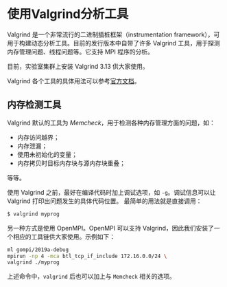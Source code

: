 # 使用Valgrind分析工具

Valgrind 是一个非常流行的二进制插桩框架（instrumentation framework），可用于构建动态分析工具。目前的发行版本中自带了许多 Valgrind 工具，用于探测内存管理问题、线程问题等。它支持 MPI 程序的分析。

目前，实验室集群上安装 Valgrind 3.13 供大家使用。

Valgrind 各个工具的具体用法可以参考[官方文档](http://valgrind.org/)。

## 内存检测工具

Valgrind 默认的工具为 *Memcheck*，用于检测各种内存管理方面的问题，如：

- 内存访问越界；
- 内存泄漏；
- 使用未初始化的变量；
- 内存拷贝时目标内存块与源内存块重叠；

等等。

使用 Valgrind 之前，最好在编译代码时加上调试选项，如 `-g`。调试信息可以让 Valgrind 打印出问题发生的具体代码位置。
最简单的用法就是直接调用：

```bash
$ valgrind myprog
```

另一种方式是使用 OpenMPI。OpenMPI 可以支持 Valgrind，因此我们安装了一个相应的工具链供大家使用。示例如下：

```bash
ml gompi/2019a-debug
mpirun -np 4 -mca btl_tcp_if_include 172.16.0.0/24 \
valgrind ./myprog
```

上述命令中，`valgrind` 后也可以加上与 `Memcheck` 相关的选项。
